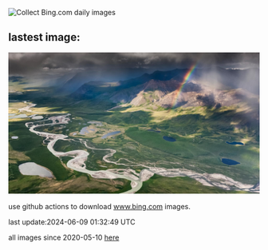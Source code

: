 ![Collect Bing.com daily images](https://github.com/counter2015/bing-daily-images/workflows/Collect%20Bing.com%20daily%20images/badge.svg)
## lastest image:
![](images/KillikRiverAlaska.jpg)

use github actions to download www.bing.com images.

last update:2024-06-09 01:32:49 UTC

all images since 2020-05-10 [here](https://github.com/counter2015/bing-daily-images/tree/master/images) 
